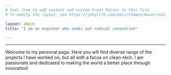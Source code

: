 ```yaml
---
# Feel free to add content and custom Front Matter to this file.
# To modify the layout, see https://jekyllrb.com/docs/themes/#overriding-theme-defaults

layout: about
title: "I am an engineer who seeks out radical innovation"

---
```

---
Welcome to my personal page. Here you will find diverse range of the projects I have worked on, but all with a focus on clean-tech. I am passionate and dedicated to making the world a better place through innovation!
